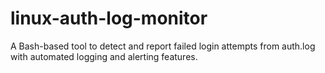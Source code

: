 # linux-auth-log-monitor
A Bash-based tool to detect and report failed login attempts from auth.log with automated logging and alerting features.
